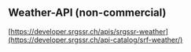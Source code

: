 ## Weather-API (non-commercial)

[https://developer.srgssr.ch/apis/srgssr-weather](https://developer.srgssr.ch/api-catalog/srf-weather/)


